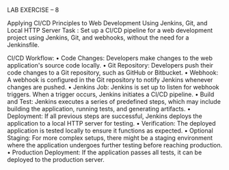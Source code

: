 LAB EXERCISE – 8

Applying CI/CD Principles to Web Development Using Jenkins, Git, and Local HTTP Server
Task : Set up a CI/CD pipeline for a web development project using Jenkins, Git, and webhooks, without the need for a Jenkinsfile.

CI/CD Workflow:
    • Code Changes: Developers make changes to the web application's source code locally.
    • Git Repository: Developers push their code changes to a Git repository, such as GitHub or Bitbucket.
    • Webhook: A webhook is configured in the Git repository to notify Jenkins whenever changes are pushed.
    • Jenkins Job: Jenkins is set up to listen for webhook triggers. When a trigger occurs, Jenkins initiates a CI/CD pipeline.
    • Build and Test: Jenkins executes a series of predefined steps, which may include building the application, running tests, and generating artifacts.
    • Deployment: If all previous steps are successful, Jenkins deploys the application to a local HTTP server for testing.
    • Verification: The deployed application is tested locally to ensure it functions as expected.
    • Optional Staging: For more complex setups, there might be a staging environment where the application undergoes further testing before reaching production.
    • Production Deployment: If the application passes all tests, it can be deployed to the production server.
